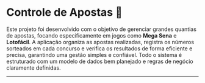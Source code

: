 # Controle de Apostas 🎰

Este projeto foi desenvolvido com o objetivo de gerenciar grandes quantias de apostas, focando especificamente em jogos como **Mega Sena** e **Lotofácil**. A aplicação organiza as apostas realizadas, registra os números sorteados em cada concurso e verifica os resultados de forma eficiente e precisa, garantindo uma gestão simples e confiável. Todo o sistema é estruturado com um modelo de dados bem planejado e regras de negócio claramente definidas.


----------
